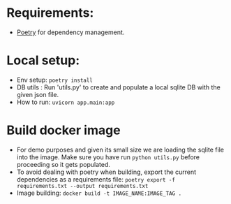 # Requirements:
- [Poetry](https://python-poetry.org/) for dependency management.

# Local setup:
- Env setup: ```poetry install```
- DB utils : Run 'utils.py' to create and populate a local sqlite DB with the given json file.
- How to run: ```uvicorn app.main:app```

# Build docker image
- For demo purposes and given its small size we are loading the sqlite file into
the image. Make sure you have run ```python utils.py``` before proceeding so it gets
populated.
- To avoid dealing with poetry when building, export the current dependencies as
a requirements file: ```poetry export -f requirements.txt --output requirements.txt```
- Image building: ```docker build -t IMAGE_NAME:IMAGE_TAG .  ```
